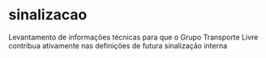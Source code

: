 # sinalizacao
Levantamento de informações técnicas para que o Grupo Transporte Livre contribua ativamente nas definições de futura sinalização interna
